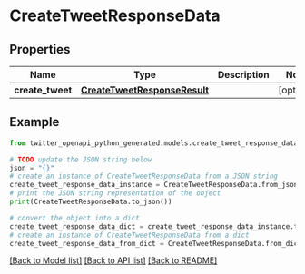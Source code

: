 # CreateTweetResponseData


## Properties

Name | Type | Description | Notes
------------ | ------------- | ------------- | -------------
**create_tweet** | [**CreateTweetResponseResult**](CreateTweetResponseResult.md) |  | [optional] 

## Example

```python
from twitter_openapi_python_generated.models.create_tweet_response_data import CreateTweetResponseData

# TODO update the JSON string below
json = "{}"
# create an instance of CreateTweetResponseData from a JSON string
create_tweet_response_data_instance = CreateTweetResponseData.from_json(json)
# print the JSON string representation of the object
print(CreateTweetResponseData.to_json())

# convert the object into a dict
create_tweet_response_data_dict = create_tweet_response_data_instance.to_dict()
# create an instance of CreateTweetResponseData from a dict
create_tweet_response_data_from_dict = CreateTweetResponseData.from_dict(create_tweet_response_data_dict)
```
[[Back to Model list]](../README.md#documentation-for-models) [[Back to API list]](../README.md#documentation-for-api-endpoints) [[Back to README]](../README.md)


